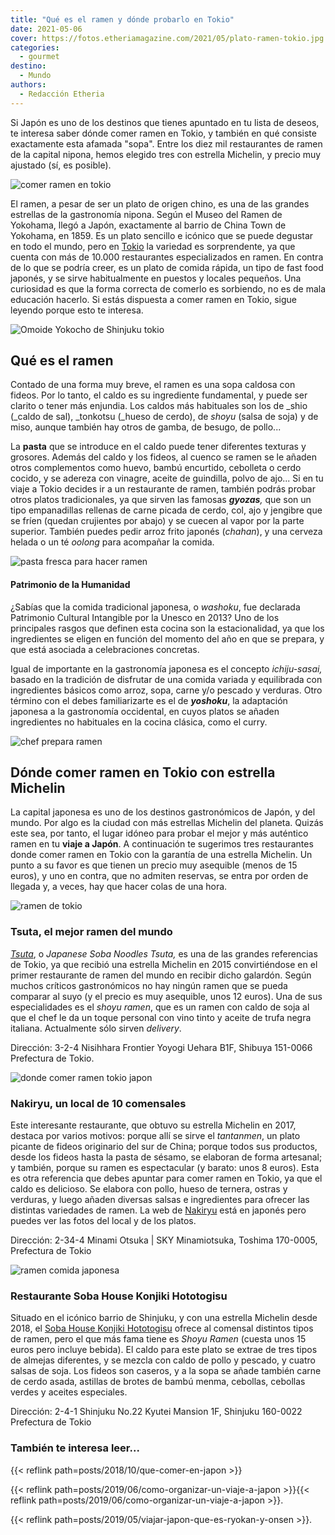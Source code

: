 ```yaml
---
title: "Qué es el ramen y dónde probarlo en Tokio"
date: 2021-05-06
cover: https://fotos.etheriamagazine.com/2021/05/plato-ramen-tokio.jpg
categories: 
  - gourmet
destino: 
  - Mundo
authors: 
  - Redacción Etheria
---
```


Si Japón es uno de los destinos que tienes apuntado en tu lista de deseos, te interesa saber dónde comer ramen en Tokio, y también en qué consiste exactamente esta afamada "sopa". Entre los diez mil restaurantes de ramen de la capital nipona, hemos elegido tres con estrella Michelin, y precio muy ajustado (sí, es posible).

![comer ramen en tokio](https://fotos.etheriamagazine.com/2021/05/ramen-tokio.jpg "Ramen en Tokio. © Susann Schuster")

El ramen, a pesar de ser un plato de origen chino, es una de las grandes estrellas de la 
gastronomía nipona. Según el Museo del Ramen de Yokohama, llegó a Japón, exactamente al 
barrio de China Town de Yokohama, en 1859. Es un plato sencillo e icónico que se puede 
degustar en todo el mundo, pero en [Tokio](https://www.gotokyo.org/es/index.html) la 
variedad es sorprendente, ya que cuenta con más de 10.000 restaurantes especializados en 
ramen. En contra de lo que se podría creer, es un plato de comida rápida, un tipo de 
fast food japonés, y se sirve habitualmente en puestos y locales pequeños. Una 
curiosidad es que la forma correcta de comerlo es sorbiendo, no es de mala educación 
hacerlo. Si estás dispuesta a comer ramen en Tokio, sigue leyendo porque esto te 
interesa. 

![Omoide Yokocho de Shinjuku tokio](https://fotos.etheriamagazine.com/2021/05/omoide-yochocho-tokio.jpg "En el callejón Omoide Yokocho, de Shinjuku, hay numerosos locales de comidas. © Lan Pham")

## Qué es el ramen

Contado de una forma muy breve, el ramen es una sopa caldosa con fideos. Por lo tanto, 
el caldo es su ingrediente fundamental, y puede ser clarito o tener más enjundia. Los 
caldos más habituales son los de _shio (_caldo de sal), _tonkotsu (_hueso de cerdo), de 
_shoyu_ (salsa de soja) y de miso, aunque también hay otros de gamba, de besugo, de 
pollo... 

La **pasta** que se introduce en el caldo puede tener diferentes texturas y grosores. 
Además del caldo y los fideos, al cuenco se ramen se le añaden otros complementos como 
huevo, bambú encurtido, cebolleta o cerdo cocido, y se adereza con vinagre, aceite de 
guindilla, polvo de ajo... Si en tu viaje a Tokio decides ir a un restaurante de ramen, 
también podrás probar otros platos tradicionales, ya que sirven las famosas 
_**gyozas**,_ que son un tipo empanadillas rellenas de carne picada de cerdo, col, ajo y 
jengibre que se fríen (quedan crujientes por abajo) y se cuecen al vapor por la parte 
superior. También puedes pedir arroz frito japonés (_chahan_), y una cerveza helada o un 
té _oolong_ para acompañar la comida. 

![pasta fresca para hacer ramen](https://fotos.etheriamagazine.com/2021/05/pasta-fresca-ramen.jpg "En los mejores resturante emplean pasta fresca para hacer ramen. © Sarah Boyle")

#### Patrimonio de la Humanidad

¿Sabías que la comida tradicional japonesa, o _washoku_, fue declarada Patrimonio 
Cultural Intangible por la Unesco en 2013? Uno de los principales rasgos que definen 
esta cocina son la estacionalidad, ya que los ingredientes se eligen en función del 
momento del año en que se prepara, y que está asociada a celebraciones concretas. 

Igual de importante en la gastronomía japonesa es el concepto _ichiju-sasai,_ basado en 
la tradición de disfrutar de una comida variada y equilibrada con ingredientes básicos 
como arroz, sopa, carne y/o pescado y verduras. Otro término con el debes familiarizarte 
es el de _**yoshoku**_, la adaptación japonesa a la gastronomía occidental, en cuyos 
platos se añaden ingredientes no habituales en la cocina clásica, como el curry. 

![chef prepara ramen](https://fotos.etheriamagazine.com/2021/05/ramen-chef-japones.jpg "Chef preparando ramen. © Turismo de Tokio")

## Dónde comer ramen en Tokio con estrella Michelin

La capital japonesa es uno de los destinos gastronómicos de Japón, y del mundo. Por algo 
es la ciudad con más estrellas Michelin del planeta. Quizás este sea, por tanto, el 
lugar idóneo para probar el mejor y más auténtico ramen en tu **viaje a Japón**. A 
continuación te sugerimos tres restaurantes donde comer ramen en Tokio con la garantía 
de una estrella Michelin. Un punto a su favor es que tienen un precio muy asequible 
(menos de 15 euros), y uno en contra, que no admiten reservas, se entra por orden de 
llegada y, a veces, hay que hacer colas de una hora. 

![ramen de tokio](https://fotos.etheriamagazine.com/2021/05/plato-ramen-tokio.jpg "Ramen japonés. © Turismo de Tokio")

### Tsuta, el mejor ramen del mundo

_[Tsuta](https://tsuta.com/)_, o _Japanese Soba Noodles Tsuta,_ es una de las grandes 
referencias de Tokio, ya que recibió una estrella Michelin en 2015 convirtiéndose en el 
primer restaurante de ramen del mundo en recibir dicho galardón. Según muchos críticos 
gastronómicos no hay ningún ramen que se pueda comparar al suyo (y el precio es muy 
asequible, unos 12 euros). Una de sus especialidades es el _shoyu ramen_, que es un 
ramen con caldo de soja al que el chef le da un toque personal con vino tinto y aceite 
de trufa negra italiana. Actualmente sólo sirven _delivery_. 

Dirección: 3-2-4 Nisihhara Frontier Yoyogi Uehara B1F, Shibuya 151-0066 Prefectura de 
Tokio. 

![donde comer ramen tokio japon](https://fotos.etheriamagazine.com/2021/05/ramen-sopa-fideos-japon.jpg "Ramen. © Masaaki Komori")

### Nakiryu, un local de 10 comensales 

Este interesante restaurante, que obtuvo su estrella Michelin en 2017, destaca por 
varios motivos: porque allí se sirve el _tantanmen_, un plato picante de fideos 
originario del sur de China; porque todos sus productos, desde los fideos hasta la pasta 
de sésamo, se elaboran de forma artesanal; y también, porque su ramen es espectacular (y 
barato: unos 8 euros). Esta es otra referencia que debes apuntar para comer ramen en 
Tokio, ya que el caldo es delicioso. Se elabora con pollo, hueso de ternera, ostras y 
verduras, y luego añaden diversas salsas e ingredientes para ofrecer las distintas 
variedades de ramen. La web de [Nakiryu](http://www12.plala.or.jp/nakiryu/) está en 
japonés pero puedes ver las fotos del local y de los platos. 

Dirección: 2-34-4 Minami Otsuka | SKY Minamiotsuka, Toshima 170-0005, Prefectura de 
Tokio 

![ramen comida japonesa](https://fotos.etheriamagazine.com/2021/05/sopa-ramen-comida-japonesa.jpg "Prueba distintos tipos de ramen en Tokio. © Yolanda Djajakesukma")

### Restaurante Soba House Konjiki Hototogisu

Situado en el icónico barrio de Shinjuku, y con una estrella Michelin desde 2018, el 
[Soba House Konjiki Hototogisu](https://sobahousekonjikihototogisu.com/) ofrece al 
comensal distintos tipos de ramen, pero el que más fama tiene es _Shoyu Ramen_ (cuesta 
unos 15 euros pero incluye bebida). El caldo para este plato se extrae de tres tipos de 
almejas diferentes, y se mezcla con caldo de pollo y pescado, y cuatro salsas de soja. 
Los fideos son caseros, y a la sopa se añade también carne de cerdo asada, astillas de 
brotes de bambú menma, cebollas, cebollas verdes y aceites especiales. 

Dirección: 2-4-1 Shinjuku No.22 Kyutei Mansion 1F, Shinjuku 160-0022 Prefectura de Tokio 

### También te interesa leer...

{{< reflink path=posts/2018/10/que-comer-en-japon >}} 

{{< reflink path=posts/2019/06/como-organizar-un-viaje-a-japon >}}{{< reflink 
path=posts/2019/06/como-organizar-un-viaje-a-japon >}}. 

{{< reflink path=posts/2019/05/viajar-japon-que-es-ryokan-y-onsen >}}.

